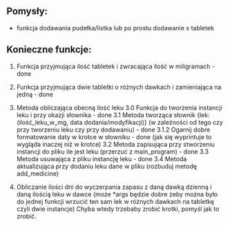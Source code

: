 ## Pomysły:

* funkcja dodawania pudełka/listka lub po prostu dodawanie x tabletek

## Konieczne funkcje:

1. Funkcja przyjmująca ilość tabletek i zwracająca ilość w miligramach - done

2. Funkcja przyjmująca dwie tabletki o różnych dawkach i zamieniająca na jedną - done

3. Metoda obliczająca obecną ilość leku
   3.0 Funkcja do tworzenia instancji leku i przy okazji słownika - done
   3.1 Metoda tworząca słownik {lek: (ilość_leku_w_mg, data dodania/modyfikacji)} (w zależności od tego czy przy tworzeniu leku czy przy dodawaniu) - done
       3.1.2 Ogarnij dobre formatowanie daty w krotce w słowniku - done (jak się wyprintuje to wygląda inaczej niż w krotce)
   3.2 Metoda zapisująca przy stworzeniu instancji do pliku ile jest leku (przerzuć z main_program) - done
   3.3 Metoda usuwająca z pliku instancję leku - done
   3.4 Metoda aktualizująca przy dodaniu leku dane w pliku (rozbuduj metodę add_medicine)

4. Obliczanie ilości dni do wyczerpania zapasu z daną dawką dzienną i daną ilością leku w dawce (może *args będzie
   dobre żeby można było do jednej funkcji wrzucić ten sam lek w różnych dawkach na tabletkę czyli dwie instancje)
   Chyba wtedy trzebaby zrobić krotki, pomyśl jak to zrobić.
